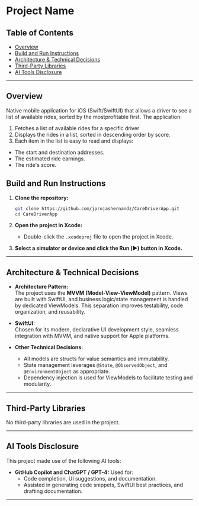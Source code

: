 # Project Name

## Table of Contents
- [Overview](#overview)
- [Build and Run Instructions](#build-and-run-instructions)
- [Architecture & Technical Decisions](#architecture--technical-decisions)
- [Third-Party Libraries](#third-party-libraries)
- [AI Tools Disclosure](#ai-tools-disclosure)

---

## Overview

Native mobile application for iOS (Swift/SwiftUI) that allows a driver to see a list of available rides, sorted by the mostprofitable first.
The application:
1. Fetches a list of available rides for a specific driver
2. Displays the rides in a list, sorted in descending order by score.
3. Each item in the list is easy to read and displays:
  - The start and destination addresses.
  - The estimated ride earnings.
  - The ride's score.

## Build and Run Instructions

1. **Clone the repository:**
    ```bash
    git clone https://github.com/jprojashernandz/CareDriverApp.git
    cd CareDriverApp
    ```

2. **Open the project in Xcode:**
    - Double-click the `.xcodeproj` file to open the project in Xcode.

3. **Select a simulator or device and click the Run (▶️) button in Xcode.**

---

## Architecture & Technical Decisions

- **Architecture Pattern:**  
  The project uses the **MVVM (Model-View-ViewModel)** pattern. Views are built with SwiftUI, and business logic/state management is handled by dedicated ViewModels. This separation improves testability, code organization, and reusability.

- **SwiftUI:**  
  Chosen for its modern, declarative UI development style, seamless integration with MVVM, and native support for Apple platforms.

- **Other Technical Decisions:**  
  - All models are structs for value semantics and immutability.
  - State management leverages `@State`, `@ObservedObject`, and `@EnvironmentObject` as appropriate.
  - Dependency injection is used for ViewModels to facilitate testing and modularity.

---

## Third-Party Libraries
No third-party libraries are used in the project.

---

## AI Tools Disclosure

This project made use of the following AI tools:

- **GitHub Copilot and ChatGPT / GPT-4:** Used for:
  - Code completion, UI suggestions, and documentation.
  - Assisted in generating code snippets, SwiftUI best practices, and drafting documentation.

---